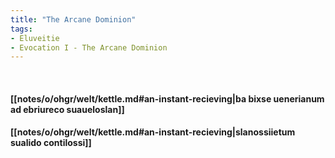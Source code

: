 ```yaml
---
title: "The Arcane Dominion"
tags:
- Eluveitie
- Evocation I - The Arcane Dominion
---
```

&nbsp;
#### [[notes/o/ohgr/welt/kettle.md#an-instant-recieving|ba bixse uenerianum ad ebriureco suaueloslan]]
#### [[notes/o/ohgr/welt/kettle.md#an-instant-recieving|slanossiietum sualido contilossi]]
